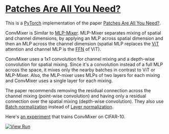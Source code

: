 #  [Patches Are All You Need?](https://nn.labml.ai/conv_mixer/index.html)

This is a [PyTorch](https://pytorch.org) implementation of the paper
[Patches Are All You Need?](https://papers.labml.ai/paper/2201.09792).

ConvMixer is Similar to [MLP-Mixer](https://nn.labml.ai/transformers/mlp_mixer/index.html).
MLP-Mixer separates mixing of spatial and channel dimensions, by applying an MLP across spatial dimension
and then an MLP across the channel dimension
(spatial MLP replaces the [ViT](https://nn.labml.ai/transformers/vit/index.html) attention
and channel MLP is the [FFN](https://nn.labml.ai/transformers/feed_forward.html) of ViT).

ConvMixer uses a 1x1 convolution for channel mixing and a
depth-wise convolution for spatial mixing.
Since it's a convolution instead of a full MLP across the space, it mixes only the nearby batches in
contrast to ViT or MLP-Mixer.
Also, the MLP-mixer uses MLPs of two layers for each mixing and ConvMixer uses a single layer for each mixing.

The paper recommends removing the residual connection across the channel mixing (point-wise convolution)
and having only a residual connection over the spatial mixing (depth-wise convolution).
They also use [Batch normalization](https://nn.labml.ai/normalization/batch_norm/index.html) instead
of [Layer normalization](../normalization/layer_norm/index.html).

Here's [an experiment](https://nn.labml.ai/conv_mixer/experiment.html) that trains ConvMixer on CIFAR-10.

[![View Run](https://img.shields.io/badge/labml-experiment-brightgreen)](https://app.labml.ai/run/0fc344da2cd011ecb0bc3fdb2e774a3d)